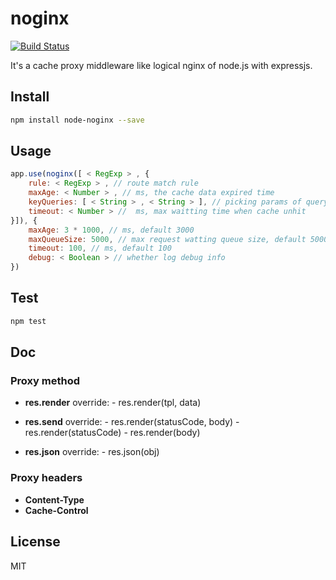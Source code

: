 # noginx
[![Build Status](https://travis-ci.org/switer/noginx.svg?branch=master)](https://travis-ci.org/switer/noginx)

It's a cache proxy middleware like logical nginx of node.js with expressjs.

## Install

```bash
npm install node-noginx --save
```

## Usage

```js
app.use(noginx([ < RegExp > , {
    rule: < RegExp > , // route match rule
    maxAge: < Number > , // ms, the cache data expired time
    keyQueries: [ < String > , < String > ], // picking params of query as cache-key
    timeout: < Number > //  ms, max waitting time when cache unhit
}]), {
    maxAge: 3 * 1000, // ms, default 3000
    maxQueueSize: 5000, // max request watting queue size, default 5000, it will responce 503 when queue is full 
    timeout: 100, // ms, default 100
    debug: < Boolean > // whether log debug info
})
```

## Test

```bash
npm test
```

## Doc

### Proxy method

* **res.render**
	override: 
		- res.render(tpl, data)

* **res.send**
	override: 
		- res.render(statusCode, body)
		- res.render(statusCode)
		- res.render(body)

* **res.json**
	override:
		- res.json(obj)

### Proxy headers

* **Content-Type**
* **Cache-Control**

## License

MIT